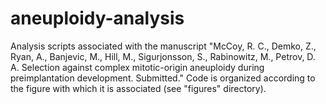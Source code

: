 # aneuploidy-analysis

Analysis scripts associated with the manuscript "McCoy, R. C., Demko, Z., Ryan, A., Banjevic, M., Hill, M., Sigurjonsson, S., Rabinowitz, M., Petrov, D. A. Selection against complex mitotic-origin aneuploidy during preimplantation development. Submitted." Code is organized according to the figure with which it is associated (see "figures" directory).
